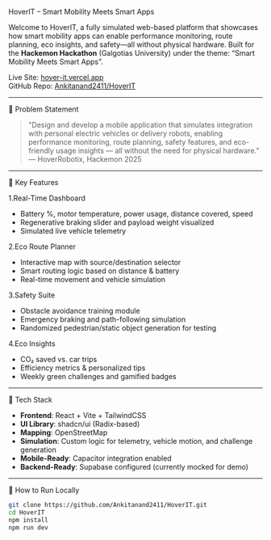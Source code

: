 HoverIT – Smart Mobility Meets Smart Apps

Welcome to HoverIT, a fully simulated web-based platform that showcases how smart mobility apps can enable performance monitoring, route planning, eco insights, and safety—all without physical hardware. Built for the **Hackemon Hackathon** (Galgotias University) under the theme: “Smart Mobility Meets Smart Apps”.

Live Site: [hover-it.vercel.app](https://hover-it.vercel.app)  
GitHub Repo: [Ankitanand2411/HoverIT](https://github.com/Ankitanand2411/HoverIT)

---

🚀 Problem Statement

> "Design and develop a mobile application that simulates integration with personal electric vehicles or delivery robots, enabling performance monitoring, route planning, safety features, and eco-friendly usage insights — all without the need for physical hardware."
> — HoverRobotix, Hackemon 2025

---

 🌟 Key Features

1.Real-Time Dashboard
- Battery %, motor temperature, power usage, distance covered, speed
- Regenerative braking slider and payload weight visualized
- Simulated live vehicle telemetry

2.Eco Route Planner
- Interactive map with source/destination selector
- Smart routing logic based on distance & battery
- Real-time movement and vehicle simulation

3.Safety Suite
- Obstacle avoidance training module
- Emergency braking and path-following simulation
- Randomized pedestrian/static object generation for testing

4.Eco Insights
- CO₂ saved vs. car trips
- Efficiency metrics & personalized tips
- Weekly green challenges and gamified badges

---

 🧠 Tech Stack

- **Frontend**: React + Vite + TailwindCSS
- **UI Library**: shadcn/ui (Radix-based)
- **Mapping**: OpenStreetMap
- **Simulation**: Custom logic for telemetry, vehicle motion, and challenge generation
- **Mobile-Ready**: Capacitor integration enabled
- **Backend-Ready**: Supabase configured (currently mocked for demo)

---

🧪 How to Run Locally

```bash
git clone https://github.com/Ankitanand2411/HoverIT.git
cd HoverIT
npm install
npm run dev


